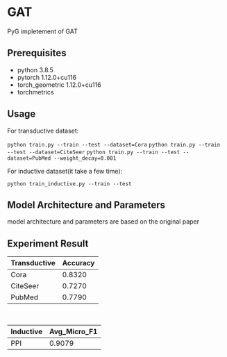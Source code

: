 # GAT 
PyG impletement of GAT


## Prerequisites
- python 3.8.5
- pytorch 1.12.0+cu116
- torch_geometric 1.12.0+cu116
- torchmetrics


## Usage
For transductive dataset:

`python train.py --train --test --dataset=Cora`
`python train.py --train --test --dataset=CiteSeer`
`python train.py --train --test --dataset=PubMed --weight_decay=0.001`


For inductive dataset(it take a few time):

`python train_inductive.py --train --test`


## Model Architecture and Parameters 
model architecture and parameters are based on the original paper 

## Experiment Result
| Transductive | Accuracy    |
| -----------  | ----------- |
| Cora         | 0.8320      |
| CiteSeer     | 0.7270      |
| PubMed       | 0.7790      |

&nbsp; 

| Inductive    | Avg_Micro_F1|
| -----------  | ----------- |
| PPI          | 0.9079      |